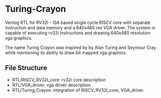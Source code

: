 # Turing-Crayon
Verilog RTL for RV32I - ISA based single cycle RISCV core with separate instruction and data memory and a 640x480 res VGA driver. The system is capable of executing rv32i instructions and drawing 640x480 resolution vga graphics.

The name Turing Crayon was inspired by by Alan Turing and Seymour Cray while mentioning its ability to draw bit mapped vga graphics.

## File Structure
- RTL/RISCV_RV32I_core: rv32i core description
- RTL/VGA_driver: vga driver description
- RTL/Turing_Crayon: integration of RISCV_RV32I_core, VGA_driver.
